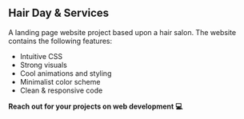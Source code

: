 ## Hair Day & Services

A landing page website project based upon a hair salon. The website contains the following features:

- Intuitive CSS
- Strong visuals
- Cool animations and styling
- Minimalist color scheme
- Clean & responsive code

<strong> Reach out for your projects on web development 💻 </strong>
